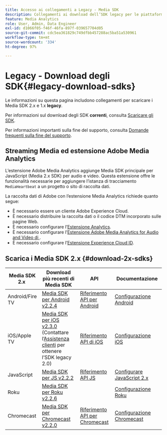 ```yaml
---
title: Accesso ai collegamenti a Legacy - Media SDK
description: Collegamenti ai download dell’SDK legacy per le piattaforme disponibili, inclusi Android, iOS, JavaScript, Chromecast e Roku.
feature: Media Analytics
role: User, Admin, Data Engineer
exl-id: d1066f05-f46f-46fa-897f-039657704d05
source-git-commit: cdc5ea361829c749dfbb457288ac5ba51a530961
workflow-type: tm+mt
source-wordcount: '334'
ht-degree: 97%

---
```


# Legacy - Download degli SDK{#legacy-download-sdks}

Le informazioni su questa pagina includono collegamenti per scaricare i Media SDK 2.x e 1.x **legacy**.

Per informazioni sul download degli SDK **correnti**, consulta [Scaricare gli SDK](/help/getting-started/download-sdks.md).

Per informazioni importanti sulla fine del supporto, consulta [Domande frequenti sulla fine del supporto](/help/additional-resources/end-of-support-faqs.md).

## Streaming Media ed estensione Adobe Media Analytics

L’estensione Adobe Media Analytics aggiunge Media SDK principale per JavaScript (Media 2.x SDK) per audio e video. Questa estensione offre le funzionalità necessarie per aggiungere l’istanza di tracciamento `MediaHeartbeat` a un progetto o sito di raccolta dati.

La raccolta dati di Adobe con l’estensione Media Analytics richiede quanto segue:
* È necessario essere un cliente Adobe Experience Cloud.
* È necessario distribuire la raccolta dati o il codice DTM incorporato sulle pagine Web.
* È necessario configurare l’[Estensione Analytics](https://experienceleague.adobe.com/docs/experience-platform/tags/extensions/adobe/analytics/overview.html?lang=it).
* È necessario configurare l’[Estensione Adobe Media Analytics for Audio and Video di ](https://experienceleague.adobe.com/docs/experience-platform/tags/extensions/client/media-analytics/overview.html).
* È necessario configurare l’[Estensione Experience Cloud ID](https://experienceleague.adobe.com/docs/experience-platform/tags/extensions/adobe/id-service/overview.html?lang=it).

## Scarica i Media SDK 2.x {#download-2x-sdks}

| Media SDK 2.x  | Download più recenti di Media SDK |  API   |  Documentazione  |
| --- | --- | --- | --- |
| Android/Fire TV | [Media SDK per Android v2.2.4](https://github.com/Adobe-Marketing-Cloud/media-sdks/releases/tag/android-v2.2.4) | [Riferimento API per Android](https://adobe-marketing-cloud.github.io/media-sdks/reference/android/) | [Configurazione Android](/help/legacy/media-sdk/setup/set-up-android.md) |
| iOS/Apple TV | [Media SDK per iOS v2.3.0](https://github.com/Adobe-Marketing-Cloud/media-sdks/releases/tag/ios-v2.3.0) (Contattare l’[Assistenza clienti](https://helpx.adobe.com/it/marketing-cloud/contact-support.html) per ottenere l’SDK legacy 2.0) | [Riferimento API di iOS](https://adobe-marketing-cloud.github.io/media-sdks/reference/ios/) | [Configurazione iOS](/help/legacy/media-sdk/setup/set-up-ios.md) |
| JavaScript | [Media SDK per JS v2.2.2](https://github.com/Adobe-Marketing-Cloud/media-sdks/releases/tag/js-v2.2.2) | [Riferimento API JS](https://adobe-marketing-cloud.github.io/media-sdks/reference/javascript/) | [Configurare JavaScript 2.x](/help/legacy/media-sdk/setup/setup-javascript/set-up-js-2.md) |
| Roku | [Media SDK per Roku v2.2.6](https://github.com/Adobe-Marketing-Cloud/media-sdks/releases/tag/roku-v2.2.6) |  | [Configurazione Roku](/help/implementation/media-sdk/setup/set-up-roku.md) |
| Chromecast | [Media SDK per Chromecast v2.2.0](https://github.com/Adobe-Marketing-Cloud/media-sdks/releases/tag/chromecast-v2.2.0) | [Riferimento API per Chromecast](https://adobe-marketing-cloud.github.io/media-sdks/reference/chromecast/) | [Configurazione Chromecast](/help/implementation/media-sdk/setup/set-up-chromecast.md) |
